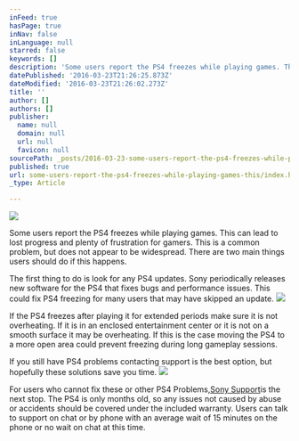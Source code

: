 ```yaml
---
inFeed: true
hasPage: true
inNav: false
inLanguage: null
starred: false
keywords: []
description: 'Some users report the PS4 freezes while playing games. This can lead to lost progress and plenty of frustration for gamers. This is a common problem, but does not appear to be widespread. There are two main things users should do if this happens.'
datePublished: '2016-03-23T21:26:25.873Z'
dateModified: '2016-03-23T21:26:02.273Z'
title: ''
author: []
authors: []
publisher:
  name: null
  domain: null
  url: null
  favicon: null
sourcePath: _posts/2016-03-23-some-users-report-the-ps4-freezes-while-playing-games-this.md
published: true
url: some-users-report-the-ps4-freezes-while-playing-games-this/index.html
_type: Article

---
```

![](https://the-grid-user-content.s3-us-west-2.amazonaws.com/5739a0ae-6d09-4e2c-bff3-03cae5678c62.jpg)

Some users report the PS4 freezes while playing games. This can lead to lost progress and plenty of frustration for gamers. This is a common problem, but does not appear to be widespread. There are two main things users should do if this happens.

The first thing to do is look for any PS4 updates. Sony periodically releases new software for the PS4 that fixes bugs and performance issues. This could fix PS4 freezing for many users that may have skipped an update.
![](https://the-grid-user-content.s3-us-west-2.amazonaws.com/3a395d36-7c46-4150-b42f-d4ba7315eee9.jpg)

If the PS4 freezes after playing it for extended periods make sure it is not overheating. If it is in an enclosed entertainment center or it is not on a smooth surface it may be overheating. If this is the case moving the PS4 to a more open area could prevent freezing during long gameplay sessions.

If you still have PS4 problems contacting support is the best option, but hopefully these solutions save you time.
![](https://the-grid-user-content.s3-us-west-2.amazonaws.com/8f8c93c3-4713-4c90-ae9c-7b1eeebbf63d.jpg)

For users who cannot fix these or other PS4 Problems,[Sony Support][0]is the next stop. The PS4 is only months old, so any issues not caused by abuse or accidents should be covered under the included warranty. Users can talk to support on chat or by phone with an average wait of 15 minutes on the phone or no wait on chat at this time.

[0]: https://support.us.playstation.com/app/contact_options